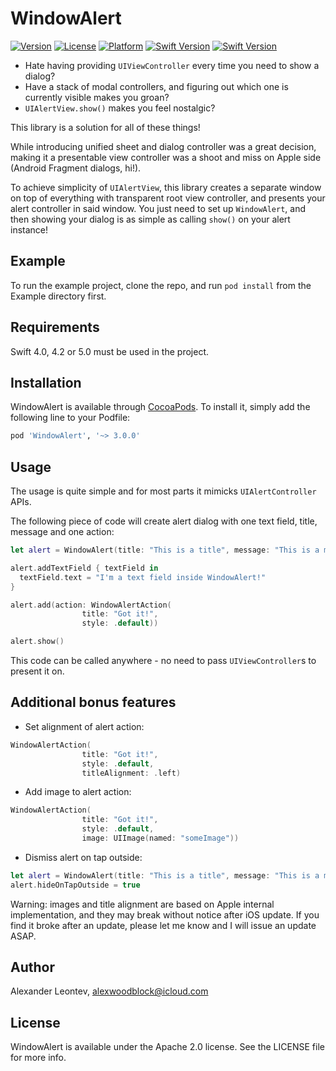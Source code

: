 # WindowAlert

[![Version](https://img.shields.io/cocoapods/v/WindowAlert.svg?style=flat)](http://cocoapods.org/pods/WindowAlert)
[![License](https://img.shields.io/cocoapods/l/WindowAlert.svg?style=flat)](http://cocoapods.org/pods/WindowAlert)
[![Platform](https://img.shields.io/cocoapods/p/WindowAlert.svg?style=flat)](http://cocoapods.org/pods/WindowAlert)
[![Swift Version](https://img.shields.io/badge/Swift-2.2-F16D39.svg?style=flat)](https://developer.apple.com/swift)
[![Swift Version](https://img.shields.io/badge/Swift-3.0-F16D39.svg?style=flat)](https://developer.apple.com/swift)

* Hate having providing `UIViewController` every time you need to show a dialog? 
* Have a stack of modal controllers, and figuring out which one is currently visible makes you groan? 
* `UIAlertView.show()` makes you feel nostalgic?

This library is a solution for all of these things! 

While introducing unified sheet and dialog controller was a great decision, making it a presentable view controller was a shoot and miss on Apple side (Android Fragment dialogs, hi!).

To achieve simplicity of `UIAlertView`, this library creates a separate window on top of everything with transparent root view controller, and presents your alert controller in said window. You just need to set up `WindowAlert`, and then showing your dialog is as simple as calling `show()` on your alert instance!

## Example

To run the example project, clone the repo, and run `pod install` from the Example directory first.

## Requirements
Swift 4.0, 4.2 or 5.0 must be used in the project.

## Installation

WindowAlert is available through [CocoaPods](http://cocoapods.org). To install
it, simply add the following line to your Podfile:

```ruby
pod 'WindowAlert', '~> 3.0.0'
```

## Usage
The usage  is quite simple and for most parts it mimicks `UIAlertController` APIs.

The following piece of code will create alert dialog with one text field, title, message and one action:
```Swift
let alert = WindowAlert(title: "This is a title", message: "This is a message", preferredStyle: .alert)

alert.addTextField { textField in
  textField.text = "I'm a text field inside WindowAlert!"
}

alert.add(action: WindowAlertAction(
                title: "Got it!",
                style: .default))

alert.show()
```
This code can be called anywhere - no need to pass `UIViewController`s to present it on.

## Additional bonus features
* Set alignment of alert action:
```swift
WindowAlertAction(
                title: "Got it!",
                style: .default,
                titleAlignment: .left)
```

* Add image to alert action:
```swift
WindowAlertAction(
                title: "Got it!",
                style: .default,
                image: UIImage(named: "someImage"))
```

* Dismiss alert on tap outside:
```swift
let alert = WindowAlert(title: "This is a title", message: "This is a message", preferredStyle: .alert)
alert.hideOnTapOutside = true
```

Warning: images and title alignment are based on Apple internal implementation, and they may break without notice after iOS update. If you find it broke after an update, please let me know and I will issue an update ASAP.


## Author

Alexander Leontev,
alexwoodblock@icloud.com

## License

WindowAlert is available under the Apache 2.0 license. See the LICENSE file for more info.
